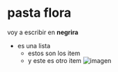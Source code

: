 # pasta flora

voy a escribir en **negrira**
- es una lista
  - estos son los item
  - y este es otro item
  ![imagen](https://i.ytimg.com/vi/aiQm77OVOuE/maxresdefault.jpg)
  
  
  

